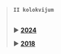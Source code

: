 > **`II kolokvijum`**
> <br> <br>
>
> ▶️ [**2024**](https://github.com/openSourceOverlord/bazePodataka/blob/main/II%20kolokvijum/2024.md)
> 
> ▶️ [**2018**](https://github.com/openSourceOverlord/bazePodataka/blob/main/II%20kolokvijum/2018.md)

